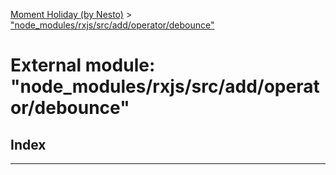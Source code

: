 [Moment Holiday (by Nesto)](../README.md) > ["node_modules/rxjs/src/add/operator/debounce"](../modules/_node_modules_rxjs_src_add_operator_debounce_.md)

# External module: "node_modules/rxjs/src/add/operator/debounce"

## Index

---

